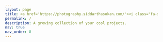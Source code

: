 ```yaml
---
layout: page
title: <a href='https://photography.siddarthasokan.com/'><i class="fa-solid fa-images"></i></a>
permalink: /
description: A growing collection of your cool projects.
nav: true
nav_order: 8
---
```

